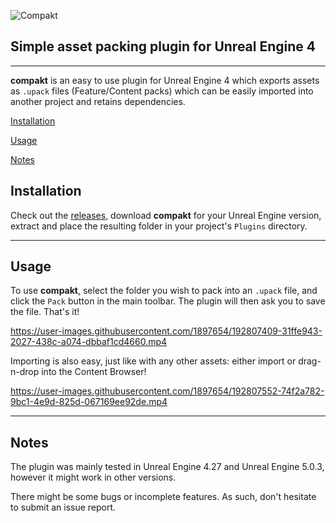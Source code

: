 ![Compakt](https://i.imgur.com/8cRTkgd.png)
## Simple asset packing plugin for Unreal Engine 4
___

**compakt** is an easy to use plugin for Unreal Engine 4 which exports assets as `.upack` files (Feature/Content packs) which can be easily imported into another project and retains dependencies.


[Installation](#installation)

[Usage](#usage)

[Notes](#notes)



## Installation

Check out the [releases](https://github.com/0x779/compakt/releases/), download **compakt** for your Unreal Engine version, extract and place the resulting folder in your project's `Plugins` directory.
___
## Usage

To use **compakt**, select the folder you wish to pack into an `.upack` file, and click the `Pack` button in the main toolbar. The plugin will then ask you to save the file. That's it!

https://user-images.githubusercontent.com/1897654/192807409-31ffe943-2027-438c-a074-dbbaf1cd4660.mp4

Importing is also easy, just like with any other assets: either import or drag-n-drop into the Content Browser!

https://user-images.githubusercontent.com/1897654/192807552-74f2a782-9bc1-4e9d-825d-067169ee92de.mp4
___

## Notes

The plugin was mainly tested in Unreal Engine 4.27 and Unreal Engine 5.0.3, however it might work in other versions.

There might be some bugs or incomplete features. As such, don't hesitate to submit an issue report.

